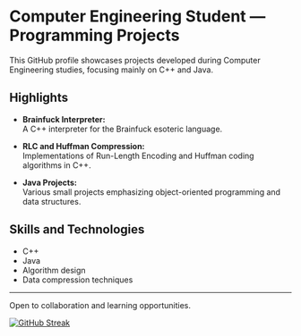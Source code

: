 # Computer Engineering Student — Programming Projects

This GitHub profile showcases projects developed during Computer Engineering studies, focusing mainly on C++ and Java.

## Highlights

- **Brainfuck Interpreter:**  
  A C++ interpreter for the Brainfuck esoteric language.

- **RLC and Huffman Compression:**  
  Implementations of Run-Length Encoding and Huffman coding algorithms in C++.

- **Java Projects:**  
  Various small projects emphasizing object-oriented programming and data structures.

## Skills and Technologies

- C++
- Java
- Algorithm design
- Data compression techniques

---

Open to collaboration and learning opportunities.

[![GitHub Streak](https://streak-stats.demolab.com/?user=msanz59)](https://git.io/streak-stats)
